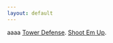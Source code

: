 ```yaml
---
layout: default
---
```

aaaa
[Tower Defense](https://fromagery.github.io/TowerDefense2/).
[Shoot Em Up](https://fromagery.github.io/ShootEmUp/).
